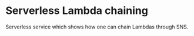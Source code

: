 # Serverless Lambda chaining

Serverless service which shows how one can chain Lambdas through SNS.
